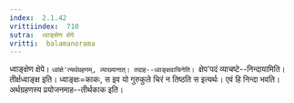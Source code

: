 ```yaml
---
index:  2.1.42
vrittiindex:  710
sutra:  ध्वाङ्क्षेण क्षेपे
vritti:  balamanorama 
---
```


ध्वाङ्क्षेण क्षेपे। `ध्वांक्षे'त्यर्थग्रहणम्, व्याख्यानात्। तदाह--ध्वाङ्क्षवाचिनेति। `क्षेप'पदं व्याचष्टे--निन्दायामिति। तीर्क्षध्वाङ्क्ष इति। ध्वाङ्क्षः=काकः, स इव यो गुरुकुले चिरं न तिष्ठति स इत्यर्थः। एवं हि निन्दा भवति। अर्थग्रहणस्य प्रयोजनमाह--तीर्थकाक इति। 

